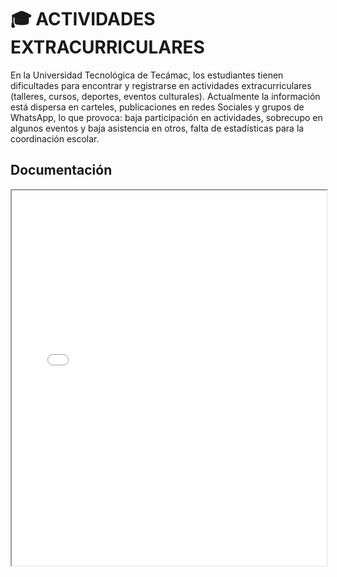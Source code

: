 # 🎓 ACTIVIDADES EXTRACURRICULARES

En la Universidad Tecnológica de Tecámac, los estudiantes tienen dificultades para encontrar y registrarse en actividades extracurriculares (talleres, cursos, deportes, eventos culturales). 
Actualmente la información está dispersa en carteles, publicaciones en redes Sociales y grupos de WhatsApp, lo que provoca: baja participación en actividades, sobrecupo en algunos eventos y baja asistencia en otros, falta de estadísticas para la coordinación escolar.


## Documentación

<iframe src="docs/Doc_proyecto.pdf" width="100%" height="600px"></iframe>
